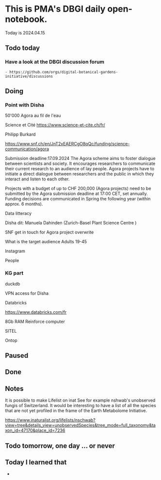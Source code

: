

# This is PMA's DBGI daily open-notebook.

Today is 2024.04.15

## Todo today

### Have a look at the DBGI discussion forum
    - https://github.com/orgs/digital-botanical-gardens-initiative/discussions
###
###

## Doing

### Point with Disha

50'000 Agora au fil de l'eau

Science et Cité 
https://www.science-et-cite.ch/fr/


Philipp Burkard 


https://www.snf.ch/en/JnT2xEAERCgO8qQc/funding/science-communication/agora


 
Submission deadline:17.09.2024
The Agora scheme aims to foster dialogue between scientists and society. It encourages researchers to communicate their current research to an audience of lay people. Agora projects have to initiate a direct dialogue between researchers and the public in which they interact and listen to each other.

Projects with a budget of up to CHF 200,000 (Agora projects) need to be submitted by the Agora submission deadline at 17:00 CET, set annually. Funding decisions are communicated in Spring the following year (within approx. 6 months).


Data litteracy

Disha dit: Manuela Dahinden (Zurich-Basel Plant Science Centre ) 


SNF get in touch for Agora project overwrite

What is the target audience 
Adults 19-45

Instagram

People 

###  KG part

duckdb

VPN access for Disha

Databricks

https://www.databricks.com/fr

8Gb RAM
Reinforce computer

SITEL

Ontop























## Paused

## Done

## Notes

It is possible to make Lifelist on inat
See for example nshwab's unobserved fungis of Switzerland.
It would be interesting to have a list of all the species that are not yet profiled in the frame of the Earth Metabolome Initiative.

https://www.inaturalist.org/lifelists/nschwab?view=tree&details_view=unobservedSpecies&tree_mode=full_taxonomy&taxon_id=47170&place_id=7236


###


## Todo tomorrow, one day ... or never

###
###
###


## Today I learned that

-